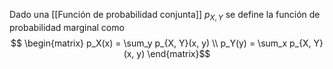 Dado una [[Función de probabilidad conjunta]] $p_{X, Y}$ se define la función de probabilidad marginal como 
$$ \begin{matrix}
	p_X(x) = \sum_y p_{X, Y}(x, y) \\
	p_Y(y) = \sum_x p_{X, Y}(x, y)
\end{matrix}$$
